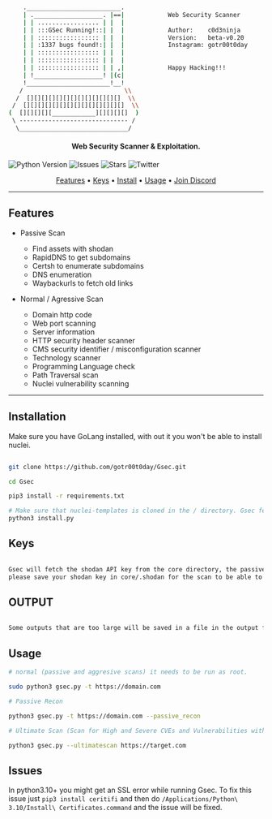 ```bash

    .__________________________.              
    | .___________________. |==|            Web Security Scanner      
    | | ................. | |  |            
    | | :::GSec Running!::| |  |            Author:    c0d3ninja 
    | | ::::::::::::::::: | |  |            Version:   beta-v0.20
    | | :1337 bugs found!:| |  |            Instagram: gotr00t0day
    | | ::::::::::::::::: | |  |
    | | ::::::::::::::::: | |  |           
    | | ::::::::::::::::: | | ,|            Happy Hacking!!!
    | !___________________! |(c|
    !_______________________!__!
   /                            \\
  /  [][][][][][][][][][][][][]  \\
 /  [][][][][][][][][][][][][][]  \\
(  [][][][][____________][][][][]  )
 \ ------------------------------ /
  \______________________________/ 

```
<h4 align="center">Web Security Scanner &amp; Exploitation.</h4>


![Python Version](https://img.shields.io/badge/python-3.9.12-green)
![Issues](https://img.shields.io/github/issues/gotr00t0day/Gsec)
![Stars](https://img.shields.io/github/stars/gotr00t0day/Gsec)
![Twitter](https://img.shields.io/twitter/url?style=social&url=https%3A%2F%2Ftwitter.com%2Fgotr00t0day)


<p align="center">
  <a href="#features">Features</a> •
  <a href="#keys">Keys</a> •
  <a href="#installation">Install</a> •
  <a href="#usage">Usage</a> •
  <a href="https://discord.gg/59cKfqNNHq">Join Discord</a>

</p>

<hr>

## Features

   * Passive Scan
     - Find assets with shodan
     - RapidDNS to get subdomains
     - Certsh to enumerate subdomains
     - DNS enumeration
     - Waybackurls to fetch old links
   
   * Normal / Agressive Scan
     - Domain http code
     - Web port scanning
     - Server information
     - HTTP security header scanner
     - CMS security identifier / misconfiguration scanner
     - Technology scanner 
     - Programming Language check
     - Path Traversal scan
     - Nuclei vulnerability scanning

<hr>

## Installation

Make sure you have GoLang installed, with out it you won't be able to install nuclei.

```bash

git clone https://github.com/gotr00t0day/Gsec.git

cd Gsec

pip3 install -r requirements.txt

# Make sure that nuclei-templates is cloned in the / directory. Gsec fetches the templates from ~/nuclei-templates
python3 install.py

```

## Keys

```bash

Gsec will fetch the shodan API key from the core directory, the passive recon script supports scanning with shodan,
please save your shodan key in core/.shodan for the scan to be able to work.


```

## OUTPUT

```bash

Some outputs that are too large will be saved in a file in the output folder / directory.


```

## Usage

```bash
# normal (passive and aggresive scans) it needs to be run as root.

sudo python3 gsec.py -t https://domain.com

# Passive Recon

python3 gsec.py -t https://domain.com --passive_recon

# Ultimate Scan (Scan for High and Severe CVEs and Vulnerabilities with nuclei)

python3 gsec.py --ultimatescan https://target.com

```

## Issues

In python3.10+ you might get an SSL error while running Gsec. To fix this issue just ``` pip3 install ceritifi ``` and then do ```/Applications/Python\ 3.10/Install\ Certificates.command``` and the issue will be fixed.
